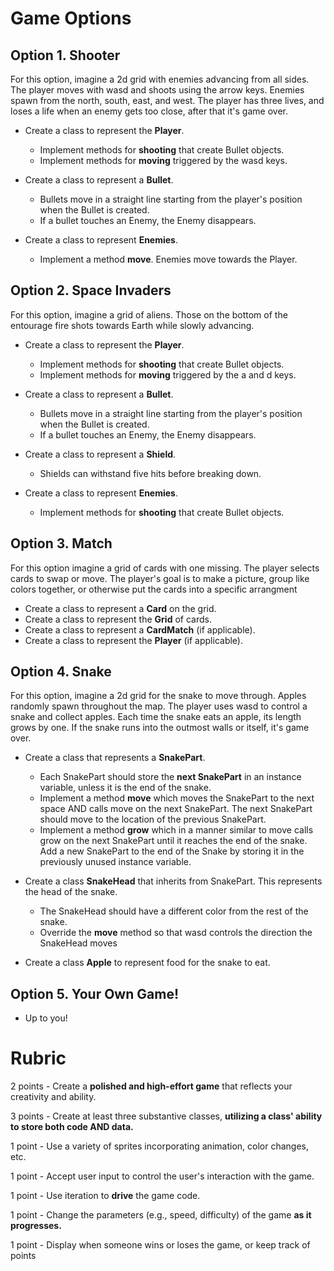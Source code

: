 

# Game Options

## Option 1. Shooter

For this option, imagine a 2d grid with enemies advancing from all sides. The player moves with wasd and shoots using the arrow keys. Enemies spawn from the north, south, east, and west. The player has three lives, and loses a life when an enemy gets too close, after that it's game over.

- Create a class to represent the **Player**.
    - Implement methods for **shooting** that create Bullet objects.
    - Implement methods for **moving** triggered by the wasd keys.

- Create a class to represent a **Bullet**. 
    - Bullets move in a straight line starting from the player's position when the Bullet is created. 
    - If a bullet touches an Enemy, the Enemy disappears.

- Create a class to represent **Enemies**.
    - Implement a method **move**. Enemies move towards the Player.

## Option 2. Space Invaders

For this option, imagine a grid of aliens. Those on the bottom of the entourage fire shots towards Earth while slowly advancing.

- Create a class to represent the **Player**.
    - Implement methods for **shooting** that create Bullet objects.
    - Implement methods for **moving** triggered by the a and d keys.

- Create a class to represent a **Bullet**.
    - Bullets move in a straight line starting from the player's position when the Bullet is created. 
    - If a bullet touches an Enemy, the Enemy disappears.

- Create a class to represent a **Shield**.
    - Shields can withstand five hits before breaking down.

- Create a class to represent **Enemies**.
    - Implement methods for **shooting** that create Bullet objects.

## Option 3. Match

For this option imagine a grid of cards with one missing. The player selects cards to swap or move. The player's goal is to make a picture, group like colors together, or otherwise put the cards into a specific arrangment

- Create a class to represent a **Card** on the grid.
- Create a class to represent the **Grid** of cards.
- Create a class to represent a **CardMatch** (if applicable).
- Create a class to represent the **Player** (if applicable).

## Option 4. Snake

For this option, imagine a 2d grid for the snake to move through. Apples randomly spawn throughout the map. The player uses wasd to control a snake and collect apples. Each time the snake eats an apple, its length grows by one. If the snake runs into the outmost walls or itself, it's game over.

- Create a class that represents a **SnakePart**.
    - Each SnakePart should store the **next SnakePart** in an instance variable, unless it is the end of the snake.
    - Implement a method **move** which moves the SnakePart to the next space AND calls move on the next SnakePart. The next SnakePart should move to the location of the previous SnakePart.
    - Implement a method **grow** which in a manner similar to move calls grow on the next SnakePart until it reaches the end of the snake. Add a new SnakePart to the end of the Snake by storing it in the previously unused instance variable.
    
- Create a class **SnakeHead** that inherits from SnakePart. This represents the head of the snake.
    - The SnakeHead should have a different color from the rest of the snake.
    - Override the **move** method so that wasd controls the direction the SnakeHead moves

- Create a class **Apple** to represent food for the snake to eat.

## Option 5. Your Own Game!

- Up to you!

# Rubric

2 points - Create a **polished and high-effort game** that reflects your creativity and ability.

3 points - Create at least three substantive classes, **utilizing a class' ability to store both code AND data.**

1 point - Use a variety of sprites incorporating animation, color changes, etc.

1 point - Accept user input to control the user's interaction with the game.

1 point - Use iteration to **drive** the game code.

1 point - Change the parameters (e.g., speed, difficulty) of the game **as it progresses.**

1 point - Display when someone wins or loses the game, or keep track of points